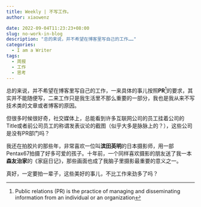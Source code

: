 ```yaml
---
title: Weekly | 不写工作。
author: xiaowenz

date: 2022-09-04T11:23:23+08:00
slug: no-work-in-blog
description: "总的来说，并不希望在博客里写自己的工作……"
categories:
  - I am a Writer
tags:
  - 周报
  - 工作
  - 思考
---
```


总的来说，并不希望在博客里写自己的工作，一来具体的事儿按照**PR**[^1]的要求，其实并不能随便写，二来工作只是我生活里不那么重要的一部分，我也是我从来不写技术类的文章或者博客的原因。

但很多时候很好奇，社交媒体上，总能看到许多互联网公司的员工挂着公司的Title或者前公司员工的称谓发表议论的截图（似乎大多是脉脉上的？），这些公司是没有PR部门吗？

我还在拍胶片的那些年，非常喜欢一位叫**滨田英明**的日本摄影师，用一部Pentax67拍摄了好多可爱的孩子。十年前，一个同样喜欢摄影的朋友送了我一本**森友治家**的《家庭日记》，那些画面也成了我脑子里摄影最重要的意义之一。

真好，一定要拍一辈子，这些美好的事儿，不比工作来劲多了吗？

[^1]: Public relations (PR) is the practice of managing and disseminating information from an individual or an organization
